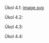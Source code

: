 Úkol 4.1: [image.svg](https://github.com/MystiMiki/PIN/blob/main/cv4/image.svg)

Úkol 4.2: 

Úkol 4.3: 

Úkol 4.4:
